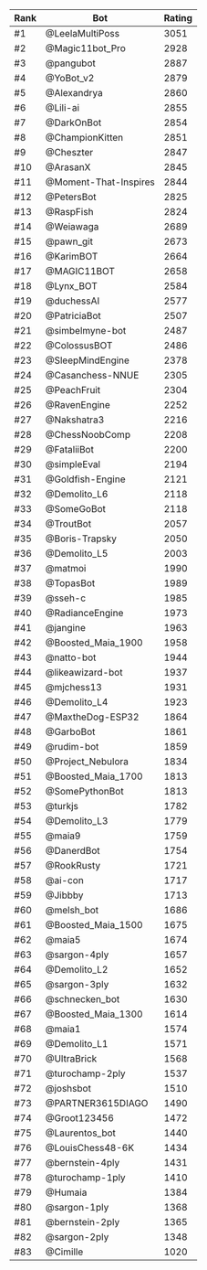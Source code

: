 Rank|Bot|Rating
---|---|---
#1|@LeelaMultiPoss|3051
#2|@Magic11bot_Pro|2928
#3|@pangubot|2887
#4|@YoBot_v2|2879
#5|@Alexandrya|2860
#6|@Lili-ai|2855
#7|@DarkOnBot|2854
#8|@ChampionKitten|2851
#9|@Cheszter|2847
#10|@ArasanX|2845
#11|@Moment-That-Inspires|2844
#12|@PetersBot|2825
#13|@RaspFish|2824
#14|@Weiawaga|2689
#15|@pawn_git|2673
#16|@KarimBOT|2664
#17|@MAGIC11BOT|2658
#18|@Lynx_BOT|2584
#19|@duchessAI|2577
#20|@PatriciaBot|2507
#21|@simbelmyne-bot|2487
#22|@ColossusBOT|2486
#23|@SleepMindEngine|2378
#24|@Casanchess-NNUE|2305
#25|@PeachFruit|2304
#26|@RavenEngine|2252
#27|@Nakshatra3|2216
#28|@ChessNoobComp|2208
#29|@FataliiBot|2200
#30|@simpleEval|2194
#31|@Goldfish-Engine|2121
#32|@Demolito_L6|2118
#33|@SomeGoBot|2118
#34|@TroutBot|2057
#35|@Boris-Trapsky|2050
#36|@Demolito_L5|2003
#37|@matmoi|1990
#38|@TopasBot|1989
#39|@sseh-c|1985
#40|@RadianceEngine|1973
#41|@jangine|1963
#42|@Boosted_Maia_1900|1958
#43|@natto-bot|1944
#44|@likeawizard-bot|1937
#45|@mjchess13|1931
#46|@Demolito_L4|1923
#47|@MaxtheDog-ESP32|1864
#48|@GarboBot|1861
#49|@rudim-bot|1859
#50|@Project_Nebulora|1834
#51|@Boosted_Maia_1700|1813
#52|@SomePythonBot|1813
#53|@turkjs|1782
#54|@Demolito_L3|1779
#55|@maia9|1759
#56|@DanerdBot|1754
#57|@RookRusty|1721
#58|@ai-con|1717
#59|@Jibbby|1713
#60|@melsh_bot|1686
#61|@Boosted_Maia_1500|1675
#62|@maia5|1674
#63|@sargon-4ply|1657
#64|@Demolito_L2|1652
#65|@sargon-3ply|1632
#66|@schnecken_bot|1630
#67|@Boosted_Maia_1300|1614
#68|@maia1|1574
#69|@Demolito_L1|1571
#70|@UltraBrick|1568
#71|@turochamp-2ply|1537
#72|@joshsbot|1510
#73|@PARTNER3615DIAGO|1490
#74|@Groot123456|1472
#75|@Laurentos_bot|1440
#76|@LouisChess48-6K|1434
#77|@bernstein-4ply|1431
#78|@turochamp-1ply|1410
#79|@Humaia|1384
#80|@sargon-1ply|1368
#81|@bernstein-2ply|1365
#82|@sargon-2ply|1348
#83|@Cimille|1020
